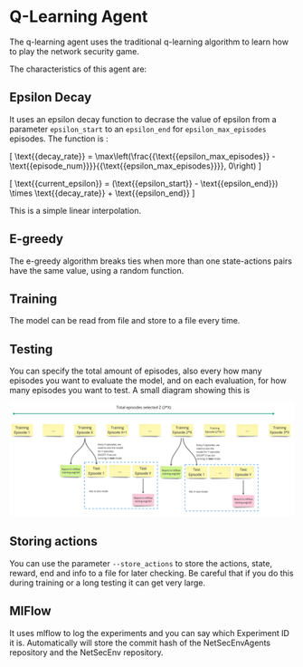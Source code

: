 # Q-Learning Agent

The q-learning agent uses the traditional q-learning algorithm to learn how to play the network security game.

The characteristics of this agent are:

## Epsilon Decay
It uses an epsilon decay function to decrase the value of epsilon from a parameter `epsilon_start` to an `epsilon_end` for `epsilon_max_episodes` episodes. The function is :

\[ \text{{decay\_rate}} = \max\left(\frac{{\text{{epsilon\_max\_episodes}} - \text{{episode\_num}}}}{{\text{{epsilon\_max\_episodes}}}}, 0\right) \]

\[ \text{{current\_epsilon}} = (\text{{epsilon\_start}} - \text{{epsilon\_end}}) \times \text{{decay\_rate}} + \text{{epsilon\_end}} \]

This is a simple linear interpolation.

## E-greedy
The e-greedy algorithm breaks ties when more than one state-actions pairs have the same value, using a random function.

## Training
The model can be read from file and store to a file every time.

## Testing
You can specify the total amount of episodes, also every how many episodes you want to evaluate the model, and on each evaluation, for how many episodes you want to test. A small diagram showing this is

![](./docs/training-testing-diagram.png)

## Storing actions
You can use the parameter `--store_actions` to store the actions, state, reward, end and info to a file for later checking. Be careful that if you do this during training or a long testing it can get very large.

## MlFlow
It uses mlflow to log the experiments and you can say which Experiment ID it is. Automatically will store the commit hash of the NetSecEnvAgents repository and the NetSecEnv repository.



